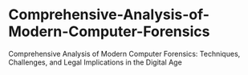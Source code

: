 # Comprehensive-Analysis-of-Modern-Computer-Forensics
Comprehensive Analysis of Modern Computer Forensics: Techniques, Challenges, and Legal Implications in the Digital Age
